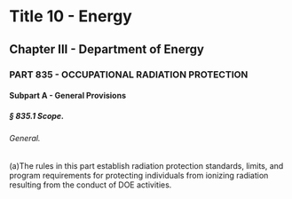 
# Title 10 - Energy
## Chapter III - Department of Energy
### PART 835 - OCCUPATIONAL RADIATION PROTECTION
#### Subpart A - General Provisions
##### § 835.1 Scope.
###### General.

(a)The rules in this part establish radiation protection standards, limits, and program requirements for protecting individuals from ionizing radiation resulting from the conduct of DOE activities.

